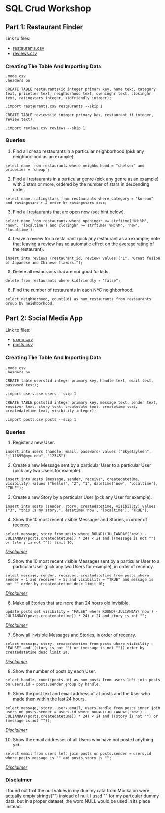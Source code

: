 # SQL Crud Workshop

## Part 1: Restaurant Finder

Link to files:
- [restaurants.csv](data/restaurants.csv)
- [reviews.csv](data/reviews.csv)

### Creating The Table And Importing Data

```
.mode csv
.headers on

CREATE TABLE restaurants(id integer primary key, name text, category text, pricetier text, neighborhood text, openinghr text, closinghr text, ratingstars integer, kidfriendly integer);

.import restaurants.csv restaurants --skip 1

CREATE TABLE reviews(id integer primary key, restaurant_id integer, review text);

.import reviews.csv reviews --skip 1
```

### Queries

1. Find all cheap restaurants in a particular neighborhood (pick any neighborhood as an example).

```
select name from restaurants where neighborhood = "chelsea" and pricetier = "cheap";
```

2. Find all restaurants in a particular genre (pick any genre as an example) with 3 stars or more, ordered by the number of stars in descending order.

```
select name, ratingstars from restaurants where category = "korean" and ratingstars > 2 order by ratingstars desc;
```

3. Find all restaurants that are open now (see hint below).

```
select name from restaurants where openinghr <= strftime('%H:%M', 'now', 'localtime') and closinghr >= strftime('%H:%M', 'now', 'localtime');
```

4. Leave a review for a restaurant (pick any restaurant as an example; note that leaving a review has no automatic effect on the average rating of the restaurant).

```
insert into reviews (restaurant_id, review) values ("1", "Great fusion of Japanese and Chinese flavors.");
```

5. Delete all restaurants that are not good for kids.

```
delete from restaurants where kidfriendly = "false";
```

6. Find the number of restaurants in each NYC neighborhood.

```
select neighborhood, count(id) as num_restaurants from restaurants group by neighborhood;
```


## Part 2: Social Media App

Link to files:
- [users.csv](data/users.csv)
- [posts.csv](data/posts.csv)

### Creating The Table And Importing Data

```
.mode csv
.headers on

CREATE table users(id integer primary key, handle text, email text, password text);

.import users.csv users --skip 1

CREATE TABLE posts(id integer primary key, message text, sender text, receiver text, story text, createdate text, createtime text, createdatetime text, visibility integer);

.import posts.csv posts --skip 1
```

### Queries

1. Register a new User.

```
insert into users (handle, email, password) values ("SkyeJayleen", "jl11695@nyu.edu", "12345");
```

2. Create a new Message sent by a particular User to a particular User (pick any two Users for example).

```
insert into posts (message, sender, receiver, createdatetime, visibility) values ("hello!", "2", "1", datetime('now', 'localtime'), "TRUE");
```

3. Create a new Story by a particular User (pick any User for example).

```
insert into posts (sender, story, createdatetime, visibility) values ("3", "this is my story.", datetime('now', 'localtime'), "TRUE");
```

4. Show the 10 most recent visible Messages and Stories, in order of recency.

```
select message, story from posts where ROUND((JULIANDAY('now') - JULIANDAY(posts.createdatetime)) * 24) < 24 and ((message is not "") or (story is not "")) limit 10;
```
[*Disclaimer*](#disclaimer)

5. Show the 10 most recent visible Messages sent by a particular User to a particular User (pick any two Users for example), in order of recency.

```
select message, sender, receiver, createdatetime from posts where sender = 1 and receiver = 51 and visibility = "TRUE" and message is not "" order by createdatetime desc limit 10;
```
[*Disclaimer*](#disclaimer)

6. Make all Stories that are more than 24 hours old invisible.

```
update posts set visibility = "FALSE" where ROUND((JULIANDAY('now') - JULIANDAY(posts.createdatetime)) * 24) > 24 and story is not "";
```
[*Disclaimer*](#disclaimer)

7. Show all invisible Messages and Stories, in order of recency.
```
select message, story, createdatetime from posts where visibility = "FALSE" and ((story is not "") or (message is not "")) order by createdatetime desc limit 20;
```
[*Disclaimer*](#disclaimer)

8. Show the number of posts by each User.

```
select handle, count(posts.id) as num_posts from users left join posts on users.id = posts.sender group by handle;
```

9. Show the post text and email address of all posts and the User who made them within the last 24 hours.

```
select message, story, users.email, users.handle from posts inner join users on posts.sender = users.id where ROUND((JULIANDAY('now') - JULIANDAY(posts.createdatetime)) * 24) < 24 and ((story is not "") or (message is not ""));
```
[*Disclaimer*](#disclaimer)

10. Show the email addresses of all Users who have not posted anything yet.

```
select email from users left join posts on posts.sender = users.id where posts.message is "" and posts.story is "";
```
[*Disclaimer*](#disclaimer)


### Disclaimer
I found out that the null values in my dummy data from Mockaroo were actually empty strings("") instead of null. I used "" for my particular dummy data, but in a proper dataset, the word NULL would be used in its place instead.